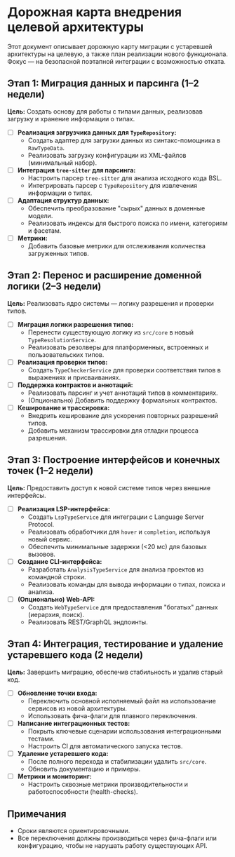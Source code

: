 # Дорожная карта внедрения целевой архитектуры

Этот документ описывает дорожную карту миграции с устаревшей архитектуры на целевую, а также план реализации нового функционала. Фокус — на безопасной поэтапной интеграции с возможностью отката.

## Этап 1: Миграция данных и парсинга (1–2 недели)

**Цель:** Создать основу для работы с типами данных, реализовав загрузку и хранение информации о типах.

- [ ] **Реализация загрузчика данных для `TypeRepository`:**
  - Создать адаптер для загрузки данных из синтакс-помощника в `RawTypeData`.
  - Реализовать загрузку конфигурации из XML-файлов (минимальный набор).
- [ ] **Интеграция `tree-sitter` для парсинга:**
  - Настроить парсер `tree-sitter` для анализа исходного кода BSL.
  - Интегрировать парсер с `TypeRepository` для извлечения информации о типах.
- [ ] **Адаптация структур данных:**
  - Обеспечить преобразование "сырых" данных в доменные модели.
  - Реализовать индексы для быстрого поиска по имени, категориям и фасетам.
- [ ] **Метрики:**
  - Добавить базовые метрики для отслеживания количества загруженных типов.

## Этап 2: Перенос и расширение доменной логики (2–3 недели)

**Цель:** Реализовать ядро системы — логику разрешения и проверки типов.

- [ ] **Миграция логики разрешения типов:**
  - Перенести существующую логику из `src/core` в новый `TypeResolutionService`.
  - Реализовать резолверы для платформенных, встроенных и пользовательских типов.
- [ ] **Реализация проверки типов:**
  - Создать `TypeCheckerService` для проверки соответствия типов в выражениях и присваиваниях.
- [ ] **Поддержка контрактов и аннотаций:**
  - Реализовать парсинг и учет аннотаций типов в комментариях.
  - (Опционально) Добавить поддержку формальных контрактов.
- [ ] **Кеширование и трассировка:**
  - Внедрить кеширование для ускорения повторных разрешений типов.
  - Добавить механизм трассировки для отладки процесса разрешения.

## Этап 3: Построение интерфейсов и конечных точек (1–2 недели)

**Цель:** Предоставить доступ к новой системе типов через внешние интерфейсы.

- [ ] **Реализация LSP-интерфейса:**
  - Создать `LspTypeService` для интеграции с Language Server Protocol.
  - Реализовать обработчики для `hover` и `completion`, используя новый сервис.
  - Обеспечить минимальные задержки (<20 мс) для базовых вызовов.
- [ ] **Создание CLI-интерфейса:**
  - Разработать `AnalysisTypeService` для анализа проектов из командной строки.
  - Реализовать команды для вывода информации о типах, поиска и анализа.
- [ ] **(Опционально) Web-API:**
  - Создать `WebTypeService` для предоставления "богатых" данных (иерархия, поиск).
  - Реализовать REST/GraphQL эндпоинты.

## Этап 4: Интеграция, тестирование и удаление устаревшего кода (2 недели)

**Цель:** Завершить миграцию, обеспечив стабильность и удалив старый код.

- [ ] **Обновление точки входа:**
  - Переключить основной исполняемый файл на использование сервисов из новой архитектуры.
  - Использовать фича-флаги для плавного переключения.
- [ ] **Написание интеграционных тестов:**
  - Покрыть ключевые сценарии использования интеграционными тестами.
  - Настроить CI для автоматического запуска тестов.
- [ ] **Удаление устаревшего кода:**
  - После полного перехода и стабилизации удалить `src/core`.
  - Обновить документацию и примеры.
- [ ] **Метрики и мониторинг:**
  - Настроить сквозные метрики производительности и работоспособности (health-checks).

## Примечания
- Сроки являются ориентировочными.
- Все переключения должны производиться через фича-флаги или конфигурацию, чтобы не нарушать работу существующих API.
